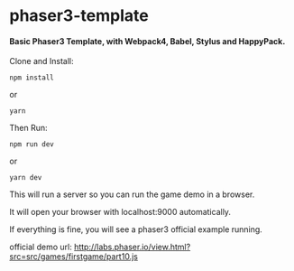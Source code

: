 # phaser3-template

#### Basic Phaser3 Template, with Webpack4, Babel, Stylus and HappyPack.

Clone and Install:

```npm install```

or

```yarn```

Then Run:

```npm run dev```

or

```yarn dev```

This will run a server so you can run the game demo in a browser.

It will open your browser with localhost:9000 automatically.

If everything is fine, you will see a phaser3 official example running.

official demo url: http://labs.phaser.io/view.html?src=src/games/firstgame/part10.js
